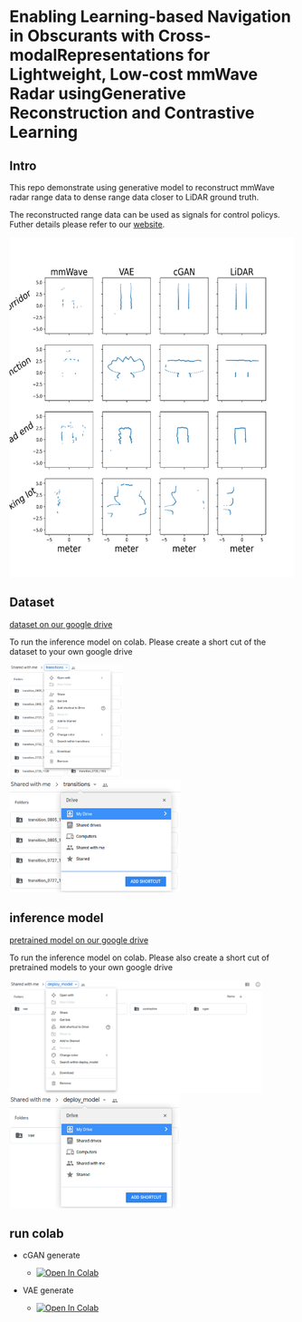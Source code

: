 # Enabling  Learning-based  Navigation  in  Obscurants  with  Cross-modalRepresentations  for  Lightweight,  Low-cost  mmWave  Radar  usingGenerative  Reconstruction  and  Contrastive  Learning

## Intro
This repo demonstrate using generative model to reconstruct mmWave radar range data to dense range data closer to LiDAR ground truth.

The reconstructed range data can be used as signals for control policys.
Futher details please refer to our [website](https://ARG-NCTU.github.io/projects/deeprl-mmWave.html).

<img src="fig/demo.png"
     height="600" />


## Dataset
[dataset on our google drive](https://drive.google.com/drive/u/0/folders/1FMkjvJl070_LxqcNBFeBedPsZFoy0VNe)

To run the inference model on colab. Please create a short cut of the dataset to your own google drive

<img src="fig/transition1.png"
     height="200" />
<img src="fig/transition2.png"
     height="200" />

## inference model
[pretrained model on our google drive](https://drive.google.com/drive/u/2/folders/1oz7vF7SROx8Q85B1cLGpNItQHwsZkCKr)

To run the inference model on colab. Please also create a short cut of pretrained models to your own google drive

<img src="fig/model1.png"
     height="200" />
<img src="fig/model2.png"
     height="200" />


## run colab
- cGAN generate
    - [![Open In Colab](https://colab.research.google.com/assets/colab-badge.svg)](https://colab.research.google.com/github/huangjuite/radar-navigation/blob/master/cGAN_generate_lidar.ipynb)

- VAE generate
    - [![Open In Colab](https://colab.research.google.com/assets/colab-badge.svg)](https://colab.research.google.com/github/huangjuite/radar-navigation/blob/master/vae_generate_lidar.ipynb)


